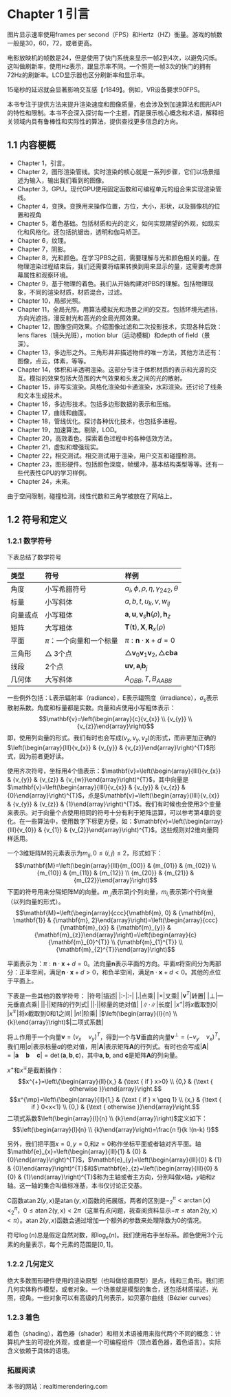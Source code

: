 # Chapter 1 引言

图片显示速率使用frames per second（FPS）和Hertz（HZ）衡量。游戏的帧数一般是30，60，72，或者更高。

电影放映机的帧数是24，但是使用了快门系统来显示一帧2到4次，以避免闪烁。这叫做刷新率，使用Hz表示，跟显示率不同。一个照亮一帧3次的快门的拥有72Hz的刷新率。LCD显示器也区分刷新率和显示率。

15毫秒的延迟就会显著影响交互感【r1849】。例如，VR设备要求90FPS。

本书专注于提供方法来提升渲染速度和图像质量，也会涉及到加速算法和图形API的特性和限制。本书不会深入探讨每一个主题，而是展示核心概念和术语，解释相关领域内具有鲁棒性和实际性的算法，提供查找更多信息的方向。

## 1.1 内容梗概

* Chapter 1，引言。
* Chapter 2，图形渲染管线。实时渲染的核心就是一系列步骤，它们以场景描述为输入，输出我们看到的图像。
* Chapter 3，GPU。现代GPU使用固定函数和可编程单元的组合来实现渲染管线。
* Chapter 4，变换。变换用来操作位置，方位，大小，形状，以及摄像机的位置和视角
* Chapter 5，着色基础。包括材质和光的定义，如何实现期望的外观，如现实化和风格化。还包括抗锯齿，透明和伽马矫正。
* Chapter 6，纹理。
* Chapter 7，阴影。
* Chapter 8，光和颜色。在学习PBS之前，需要理解与光和颜色相关的量。在物理渲染过程结束后，我们还需要将结果转换到用来显示的量，这需要考虑屏幕属性和观察环境。
* Chapter 9，基于物理的着色。我们从开始构建对PBS的理解。包括物理现象，不同的渲染材质，材质混合，过滤。
* Chapter 10，局部光照。
* Chapter 11，全局光照。用算法模拟光和场景之间的交互。包括环境光遮挡，方向光遮挡，漫反射光和高光的全局光照效果。
* Chapter 12，图像空间效果。介绍图像过滤和二次投影技术，实现各种后效：lens flares（镜头光斑），motion blur（运动模糊）和depth of field（景深）。
* Chapter 13，多边形之外。三角形并非描述物件的唯一方法，其他方法还有：图像，点云，体素，等等。
* Chapter 14，体积和半透明渲染。这部分专注于体积材质的表示和光源的交互。模拟的效果包括大范围的大气效果和头发之间的光的散射。
* Chapter 15，非写实渲染。风格化渲染如卡通渲染，水彩渲染。还讨论了线条和文本生成技术。
* Chapter 16，多边形技术。包括多边形数据的表示和压缩。
* Chapter 17，曲线和曲面。
* Chapter 18，管线优化。探讨各种优化技术，也包括多进程。
* Chapter 19，加速算法。剔除，LOD。
* Chapter 20，高效着色。探索着色过程中的各种低效方法。
* Chapter 21，虚拟和增强现实。
* Chapter 22，相交测试。相交测试用于渲染，用户交互和碰撞检测。
* Chapter 23，图形硬件。包括颜色深度，帧缓冲，基本结构类型等等。还有一些代表性GPU的学习样例。
* Chapter 24，未来。

由于空间限制，碰撞检测，线性代数和三角学被放在了网站上。

## 1.2 符号和定义

### 1.2.1 数学符号

下表总结了数学符号

|类型|符号|样例|
|:-|:-|:-|
|角度|小写希腊符号|$\alpha_{i}, \phi, \rho, \eta, \gamma_{242}, \theta$|
|标量|小写斜体|$a, b, t, u_{k}, v, w_{i j}$|
|向量或点|小写粗体|$\mathbf{a}, \mathbf{u}, \mathbf{v}_{s} \mathbf{h}(\rho), \mathbf{h}_{z}$|
|矩阵|大写粗体|$\mathbf{T}(\mathbf{t}), \mathbf{X}, \mathbf{R}_{x}(\rho)$|
|平面|$\pi$：一个向量和一个标量|$\pi: \mathbf{n} \cdot \mathbf{x}+d=0$|
|三角形|$\triangle$ 3个点|$\triangle \mathbf{v}_{0} \mathbf{v}_{1} \mathbf{v}_{2}, \triangle \mathbf{c b} \mathbf{a}$|
|线段|2个点|$\mathbf{u} \mathbf{v}, \mathbf{a}_{i} \mathbf{b}_{j}$|
|几何体|大写斜体|$A_{O B B}, T, B_{A A B B}$|

一些例外包括：L表示辐射率（radiance），E表示辐照度（irradiance），$\sigma_{s}$表示散射系数。角度和标量都是实数。向量和点使用小写粗体表示：
$$\mathbf{v}=\left(\begin{array}{c}{v_{x}} \\ {v_{y}} \\ {v_{z}}\end{array}\right)$$
即，使用列向量的形式。我们有时也会写成$\left(v_{x}, v_{y}, v_{z}\right)$的形式，而非更加正确的$\left(\begin{array}{lll}{v_{x}} & {v_{y}} & {v_{z}}\end{array}\right)^{T}$形式，因为前者更好读。

使用齐次符号，坐标用4个值表示：$\mathbf{v}=\left(\begin{array}{llll}{v_{x}} & {v_{y}} & {v_{z}} & {v_{w}}\end{array}\right)^{T}$，其中向量是$\mathbf{v}=\left(\begin{array}{llll}{v_{x}} & {v_{y}} & {v_{z}} & {0}\end{array}\right)^{T}$，点是$\mathbf{v}=\left(\begin{array}{llll}{v_{x}} & {v_{y}} & {v_{z}} & {1}\end{array}\right)^{T}$。我们有时候也会使用3个变量来表示。对于向量个点使用相同的符号十分有利于矩阵运算，可以参考第4章的变化。在一些算法中，使用数字下标更方便，如：$\mathbf{v}=\left(\begin{array}{lll}{v_{0}} & {v_{1}} & {v_{2}}\end{array}\right)^{T}$。这些规则对2维向量同样适用。

一个3维矩阵M的元素表示为$m_{i j}, 0 \leq(i, j) \leq 2$，形式如下：
$$\mathbf{M}=\left(\begin{array}{lll}{m_{00}} & {m_{01}} & {m_{02}} \\ {m_{10}} & {m_{11}} & {m_{12}} \\ {m_{20}} & {m_{21}} & {m_{22}}\end{array}\right)$$
下面的符号用来分隔矩阵M的向量。$m_{,j}$表示第j个列向量，$m_{i,}$表示第i个行向量（以列向量的形式）。
$$\mathbf{M}=\left(\begin{array}{ccc}{\mathbf{m}, 0} & {\mathbf{m}, \mathbf{1}} & {\mathbf{m}, 2}\end{array}\right)=\left(\begin{array}{ccc}{\mathbf{m}_{x}} & {\mathbf{m}_{y}} & {\mathbf{m}_{z}}\end{array}\right)=\left(\begin{array}{c}{\mathbf{m}_{0}^{T}} \\ {\mathbf{m}_{1}^{T}} \\ {\mathbf{m}_{2}^{T}}\end{array}\right)$$

平面表示为：$\pi: \mathbf{n} \cdot \mathbf{x}+d=0$。法向量$\mathbf{n}$表示平面的方向。平面$\pi$将空间分为两部分：正半空间，满足$\mathbf{n} \cdot \mathbf{x}+d>0$，和负半空间，满足$\mathbf{n} \cdot \mathbf{x}+d<0$。其他的点位于平面上。

下表是一些其他的数学符号：
|符号|描述|
|:-|:-|
|.|点乘|
|$\times$|叉乘|
|$\mathbf{v}^{T}$|转置|
|$\perp$|一元垂直点乘|
|$\vert \cdot \vert$|矩阵的行列式|
|$\vert \cdot \vert$|标量的绝对值|
|$\|\cdot\|$|长度|
|$x^{+}$|将$x$截取到0|
|$x^{\mp}$|将$x$截取到0和1之间|
|$n !$|阶乘|
|$\left(\begin{array}{l}{n} \\ {k}\end{array}\right)$|二项式系数|

将$\perp$作用于一个向量$\mathbf{v}=\left(v_{x} \quad v_{y}\right)^{T}$，得到一个与$\mathbf{V}$垂直的向量$\mathbf{v}^{\perp}=\left(-v_{y} \quad v_{x}\right)^{T}$。我们用$|a|$表示标量$a$的绝对值，用$|\mathbf{A}|$表示矩阵$\mathbf{A}$的行列式。有时也会写成$|\mathbf{A}|=|\mathbf{a} \quad \mathbf{b} \quad \mathbf{c}|=\operatorname{det}(\mathbf{a}, \mathbf{b}, \mathbf{c})$，其中$\mathbf{a}, \mathbf{b},$ and $\mathbf{c}$是矩阵$\mathbf{A}$的列向量。

$x^{+}$和$x^{\mp}$是截断操作：
$$x^{+}=\left\{\begin{array}{ll}{x,} & {\text { if } x>0} \\ {0,} & {\text { otherwise }}\end{array}\right.$$
$$x^{\mp}=\left\{\begin{array}{ll}{1,} & {\text { if } x \geq 1} \\ {x,} & {\text { if } 0<x<1} \\ {0,} & {\text { otherwise }}\end{array}\right.$$
二项式系数$\left(\begin{array}{l}{n} \\ {k}\end{array}\right)$定义如下：
$$\left(\begin{array}{l}{n} \\ {k}\end{array}\right)=\frac{n !}{k !(n-k) !}$$

另外，我们把平面$x=0, y=0,$和$z=0$称作坐标平面或者轴对齐平面。轴$\mathbf{e}_{x}=\left(\begin{array}{lll}{1} & {0} & {0}\end{array}\right)^{T}$，$\mathbf{e}_{y}=\left(\begin{array}{lll}{0} & {1} & {0}\end{array}\right)^{T}$和$\mathbf{e}_{z}=\left(\begin{array}{lll}{0} & {0} & {1}\end{array}\right)^{T}$称为主轴或者主方向，分别叫做$x$轴，$y$轴和$z$轴。这一轴的集合叫做标准基，本书仅讨论正交基。

C函数$\operatorname{atan} 2(y, x)$是$\operatorname{atan} (y, x)$函数的拓展版。两者的区别是$-_{2}^{\pi}<\arctan (x)<_{2}^{\pi}$，$0 \leq \operatorname{atan} 2(\mathrm{y}, \mathrm{x})<2 \pi$（这里有点问题，我查阅资料显示$-\pi \leq \operatorname{atan} 2(\mathrm{y}, \mathrm{x})< \pi$）。$\operatorname{atan} 2(y, x)$函数会通过增加一个额外的参数来处理除数为0的情况。

符号$\log (n)$总是假定自然对数，即$\log _{e}(n)$。我们使用右手坐标系。颜色使用3个元素的向量表示，每个元素的范围是$[0,1]$。

### 1.2.2 几何定义

绝大多数图形硬件使用的渲染原型（也叫做绘画原型）是点，线和三角形。我们把几何实体称作模型，或者对象。一个场景就是模型的集合，还包括材质描述，光照，视角。一些对象可以有高级的几何表示，如贝塞尔曲线（Bézier curves）

### 1.2.3 着色

着色（shading），着色器（shader）和相关术语被用来指代两个不同的概念：计算机产生的可视化外观，或者是一个可编程组件（顶点着色器，着色语言）。实际含义依赖于具体的语境。

### 拓展阅读

本书的网站：realtimerendering.com